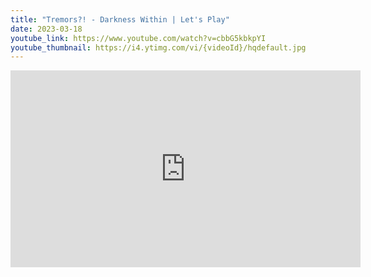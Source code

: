 ```yaml
---
title: "Tremors?! - Darkness Within | Let's Play"
date: 2023-03-18
youtube_link: https://www.youtube.com/watch?v=cbbG5kbkpYI
youtube_thumbnail: https://i4.ytimg.com/vi/{videoId}/hqdefault.jpg
---
```

<iframe width="560" height="315" src="https://www.youtube.com/embed/cbbG5kbkpYI" title="Tremors?! - Darkness Within | Let's Play" frameborder="0" allow="accelerometer; autoplay; clipboard-write; encrypted-media; gyroscope; picture-in-picture; web-share" allowfullscreen></iframe>
